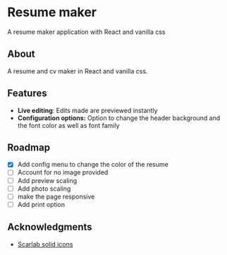 # Resume maker

A resume maker application with React and vanilla css

## About

A resume and cv maker in React and vanilla css.

## Features

- **Live editing**: Edits made are previewed instantly
- **Configuration options:** Option to change the header background and the font color as well as font family


## Roadmap

- [x] Add config menu to change the color of the resume
- [ ] Account for no image provided
- [ ] Add preview scaling
- [ ] Add photo scaling
- [ ] make the page responsive
- [ ] Add print option

## Acknowledgments

- [Scarlab solid icons](https://www.svgrepo.com/collection/scarlab-solid-oval-interface-icons/2)
